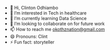 - 👋 Hi, Clinton Odhiambo
- 👀 I’m interested in Tech in healthcare 
- 🌱 I’m currently learning Data Science
- 💞️ I’m looking to collaborate on for future work
- 📫 How to reach me okothznation@gmail.com
- 😄 Pronouns: Clint 
- ⚡ Fun fact: storyteller 

<!---
certified626/certified626 is a ✨ special ✨ repository because its `README.md` (this file) appears on your GitHub profile.
You can click the Preview link to take a look at your changes.
--->
